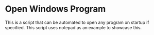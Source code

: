 # Open Windows Program 
This is a script that can be automated to open any program on startup if specified. This script uses notepad as an example to showcase this. 
